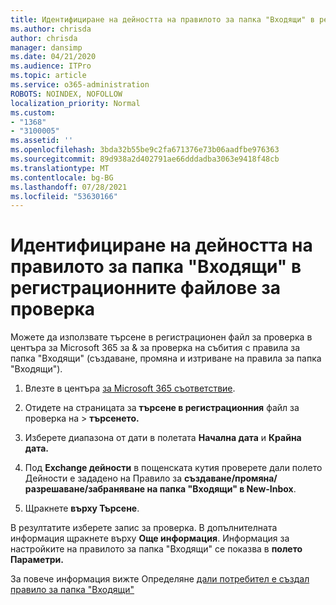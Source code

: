 ```yaml
---
title: Идентифициране на дейността на правилото за папка "Входящи" в регистрационните файлове за проверка
ms.author: chrisda
author: chrisda
manager: dansimp
ms.date: 04/21/2020
ms.audience: ITPro
ms.topic: article
ms.service: o365-administration
ROBOTS: NOINDEX, NOFOLLOW
localization_priority: Normal
ms.custom:
- "1368"
- "3100005"
ms.assetid: ''
ms.openlocfilehash: 3bda32b55be9c2fa671376e73b06aadfbe976363
ms.sourcegitcommit: 89d938a2d402791ae66dddadba3063e9418f48cb
ms.translationtype: MT
ms.contentlocale: bg-BG
ms.lasthandoff: 07/28/2021
ms.locfileid: "53630166"
---
```

# <a name="identify-inbox-rule-activity-in-audit-logs"></a>Идентифициране на дейността на правилото за папка "Входящи" в регистрационните файлове за проверка

Можете да използвате търсене в регистрационен файл за проверка в центъра за Microsoft 365 за & за проверка на събития с правила за папка "Входящи" (създаване, промяна и изтриване на правила за папка "Входящи").

1. Влезте в центъра [за Microsoft 365 съответствие](https://protection.office.com/).

2. Отидете на страницата за **търсене в регистрационния** файл за проверка на  >  **търсенето.**

3. Изберете диапазона от дати в полетата **Начална дата** и **Крайна дата.**

4. Под **Exchange дейности** в пощенската  кутия проверете дали полето Дейности е зададено на Правило за **създаване/промяна/разрешаване/забраняване на папка "Входящи" в New-Inbox**.

5. Щракнете **върху Търсене**.

В резултатите изберете запис за проверка. В допълнителната информация щракнете върху **Още информация**. Информация за настройките на правилото за папка "Входящи" се показва в **полето Параметри.**

За повече информация вижте Определяне [дали потребител е създал правило за папка "Входящи"](/office365/securitycompliance/auditing-troubleshooting-scenarios#determining-if-a-user-created-an-inbox-rule)
